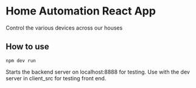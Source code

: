 # Home Automation React App

Control the various devices across our houses 

## How to use

```
npm dev run

```

Starts the backend server on localhost:8888 for testing. Use with the dev server in client_src for testing front end.


